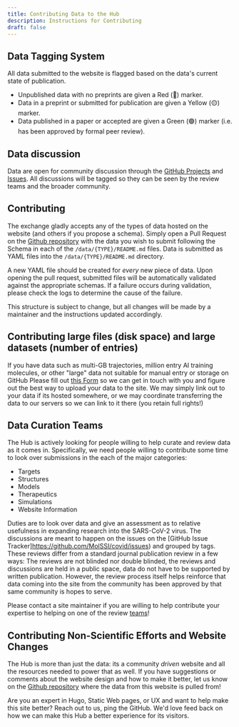 ```yaml
---
title: Contributing Data to the Hub
description: Instructions for Contributing
draft: false
---
```


## Data Tagging System

All data submitted to the website is flagged based on the data's current state of publication.

* Unpublished data with no preprints are given a Red (🔴) marker.
* Data in a preprint or submitted for publication are given a Yellow (🟡) marker.
* Data published in a paper or accepted are given a Green (🟢) marker (i.e. has been approved by formal peer review).

## Data discussion

Data are open for community discussion through the [GitHub Projects](https://github.com/MolSSI/covid/projects) 
and [Issues](https://github.com/MolSSI/covid/issues). All discussions will be tagged so they can be seen by the 
review teams and the broader community. 

## Contributing

The exchange gladly accepts any of the types of data hosted on the website (and others if you propose a schema). 
Simply open a Pull Request on the [Github repository](https://github.com/MolSSI/covid) with the data you wish to submit 
following the Schema in each of the `/data/{TYPE}/README.md` files.
Data is submitted as YAML files into the `/data/{TYPE}/README.md` directory.

A new YAML file should be created for *every* new piece of data.
Upon opening the pull request, submitted files will be automatically validated against the appropriate schemas. If a 
failure occurs during validation, please check the logs to determine the cause of the failure.

This structure is subject to change, but all changes will be made by a maintainer and the instructions 
updated accordingly.

## Contributing large files (disk space) and large datasets (number of entries)

If you have data such as multi-GB trajectories, million entry AI training molecules, or other "large" 
data not suitable for manual entry or storage on GitHub  Please fill out 
[this Form](https://docs.google.com/forms/d/e/1FAIpQLSf1gtN4yts8D9QfQlnZUWpjHvs86Zgz3AJHmTug-ehpYYiGPA/viewform?usp=sf_link)
so we can get in touch with you and figure out the best way to upload your data to the site. We may simply 
link out to your data if its hosted somewhere, or we may coordinate transferring the data to our servers 
so we can link to it there (you retain full rights!)

## Data Curation Teams

The Hub is actively looking for people willing to help curate and review data as it comes in. Specifically, 
we need people willing to contribute some time to look over submissions in the each of the major categories:
* Targets
* Structures
* Models
* Therapeutics
* Simulations
* Website Information

Duties are to look over data and give an assessment as to relative usefulness in expanding research into the 
SARS-CoV-2 virus. The discussions are meant to happen on the issues on the 
[GitHub Issue Tracker]https://github.com/MolSSI/covid/issues) and grouped by tags. 
These reviews differ from a standard journal publication review in a few ways: The reviews are not 
blinded nor double blinded, the reviews and discussions are held in a public space, data do not have to 
be supported by written publication. However, the review process itself helps reinforce that data coming 
into the site from the community has been approved by that same community is hopes to serve.

Please contact a site maintainer if you are willing to help contribute your expertise to helping on one of the 
review [teams](/teams)!

## Contributing Non-Scientific Efforts and Website Changes

The Hub is more than just the data: its a community *driven* website and all the resources needed to power that 
as well. If you have suggestions or comments about the website design and how to make it better, let us know 
on the [Github repository](https://github.com/MolSSI/) where the data from this website is pulled from!

Are you an expert in Hugo, Static Web pages, or UX and want to help make this site better? Reach out to us, ping the 
GitHub. We'd love feed back on how we can make this Hub a better experience for its visitors.

